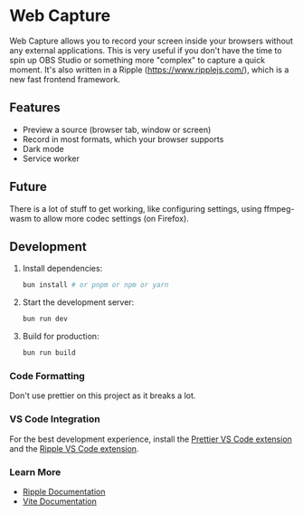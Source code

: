 # Web Capture

Web Capture allows you to record your screen inside your browsers without any external applications. This is very useful if you don't have the time to spin up OBS Studio or something more "complex" to capture a quick moment.
It's also written in a Ripple (https://www.ripplejs.com/), which is a new fast frontend framework.

## Features

- Preview a source (browser tab, window or screen)
- Record in most formats, which your browser supports
- Dark mode
- Service worker

## Future

There is a lot of stuff to get working, like configuring settings, using ffmpeg-wasm to allow more codec settings (on Firefox).

## Development

1. Install dependencies:

    ```bash
    bun install # or pnpm or npm or yarn
    ```

2. Start the development server:

    ```bash
    bun run dev
    ```

3. Build for production:
    ```bash
    bun run build
    ```

### Code Formatting

Don't use prettier on this project as it breaks a lot.

### VS Code Integration

For the best development experience, install the [Prettier VS Code extension](https://marketplace.visualstudio.com/items?itemName=esbenp.prettier-vscode) and the [Ripple VS Code extension](https://marketplace.visualstudio.com/items?itemName=ripplejs.ripple-vscode-plugin).

### Learn More

- [Ripple Documentation](https://github.com/trueadm/ripple)
- [Vite Documentation](https://vitejs.dev/)
